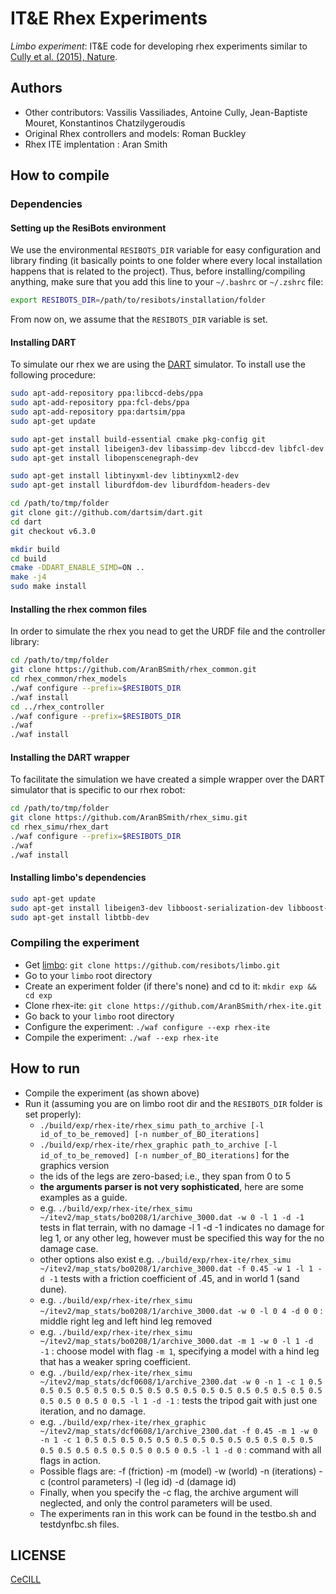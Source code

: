 # IT&E Rhex Experiments

*Limbo experiment*: IT&E code for developing rhex experiments similar to [Cully et al. (2015), Nature](https://github.com/resibots/cully_2015_nature).

## Authors
- Other contributors: Vassilis Vassiliades, Antoine Cully, Jean-Baptiste Mouret, Konstantinos Chatzilygeroudis
- Original Rhex controllers and models: Roman Buckley
- Rhex ITE implentation : Aran Smith

## How to compile

### Dependencies

#### Setting up the ResiBots environment

We use the environmental `RESIBOTS_DIR` variable for easy configuration and library finding (it basically points to one folder where every local installation happens that is related to the project). Thus, before installing/compiling anything, make sure that you add this line to your `~/.bashrc` or `~/.zshrc` file:

```bash
export RESIBOTS_DIR=/path/to/resibots/installation/folder
```

From now on, we assume that the `RESIBOTS_DIR` variable is set.

#### Installing DART

To simulate our rhex we are using the [DART] simulator. To install use the following procedure:

```bash
sudo apt-add-repository ppa:libccd-debs/ppa
sudo apt-add-repository ppa:fcl-debs/ppa
sudo apt-add-repository ppa:dartsim/ppa
sudo apt-get update

sudo apt-get install build-essential cmake pkg-config git
sudo apt-get install libeigen3-dev libassimp-dev libccd-dev libfcl-dev libboost-regex-dev libboost-system-dev libode-dev
sudo apt-get install libopenscenegraph-dev

sudo apt-get install libtinyxml-dev libtinyxml2-dev
sudo apt-get install liburdfdom-dev liburdfdom-headers-dev

cd /path/to/tmp/folder
git clone git://github.com/dartsim/dart.git
cd dart
git checkout v6.3.0

mkdir build
cd build
cmake -DDART_ENABLE_SIMD=ON ..
make -j4
sudo make install
```

#### Installing the rhex common files

In order to simulate the rhex you nead to get the URDF file and the controller library:

```bash
cd /path/to/tmp/folder
git clone https://github.com/AranBSmith/rhex_common.git
cd rhex_common/rhex_models
./waf configure --prefix=$RESIBOTS_DIR
./waf install
cd ../rhex_controller
./waf configure --prefix=$RESIBOTS_DIR
./waf
./waf install
```

#### Installing the DART wrapper

To facilitate the simulation we have created a simple wrapper over the DART simulator that is specific to our rhex robot:

```bash
cd /path/to/tmp/folder
git clone https://github.com/AranBSmith/rhex_simu.git
cd rhex_simu/rhex_dart
./waf configure --prefix=$RESIBOTS_DIR
./waf
./waf install
```

#### Installing limbo's dependencies

```bash
sudo apt-get update
sudo apt-get install libeigen3-dev libboost-serialization-dev libboost-filesystem-dev libboost-test-dev libboost-program-options-dev libboost-thread-dev libboost-regex-dev libboost-graph-dev
sudo apt-get install libtbb-dev
```

### Compiling the experiment

- Get [limbo]: `git clone https://github.com/resibots/limbo.git`
- Go to your `limbo` root directory
- Create an experiment folder (if there's none) and cd to it: `mkdir exp && cd exp`
- Clone rhex-ite: `git clone https://github.com/AranBSmith/rhex-ite.git`
- Go back to your `limbo` root directory
- Configure the experiment: `./waf configure --exp rhex-ite`
- Compile the experiment: `./waf --exp rhex-ite`

## How to run

- Compile the experiment (as shown above)
- Run it (assuming you are on limbo root dir and the `RESIBOTS_DIR` folder is set properly):
    - `./build/exp/rhex-ite/rhex_simu path_to_archive [-l id_of_to_be_removed] [-n number_of_BO_iterations]`
    - `./build/exp/rhex-ite/rhex_graphic path_to_archive [-l id_of_to_be_removed] [-n number_of_BO_iterations]` for the graphics version
    - the ids of the legs are zero-based; i.e., they span from 0 to 5
    - **the arguments parser is not very sophisticated**, here are some examples as a guide.
    - e.g. `./build/exp/rhex-ite/rhex_simu ~/itev2/map_stats/bo0208/1/archive_3000.dat -w 0 -l 1 -d -1` tests in flat terrain, with no damage -l 1 -d -1 indicates no damage for leg 1, or any other leg, however must be specified this way for the no damage case.
    - other options also exist e.g. `./build/exp/rhex-ite/rhex_simu ~/itev2/map_stats/bo0208/1/archive_3000.dat -f 0.45 -w 1 -l 1 -d -1` tests with a friction coefficient of .45, and in world 1 (sand dune). 
    - e.g. `./build/exp/rhex-ite/rhex_simu ~/itev2/map_stats/bo0208/1/archive_3000.dat -w 0 -l 0 4 -d 0 0` : middle right leg and left hind leg removed
    - e.g. `./build/exp/rhex-ite/rhex_simu ~/itev2/map_stats/bo0208/1/archive_3000.dat -m 1 -w 0 -l 1 -d -1` : choose model with flag `-m 1`, specifying a model with a hind leg that has a weaker spring coefficient.
    - e.g. `./build/exp/rhex-ite/rhex_simu ~/itev2/map_stats/dcf0608/1/archive_2300.dat -w 0 -n 1 -c 1 0.5 0.5 0.5 0.5 0.5 0.5 0.5 0.5 0.5 0.5 0.5 0.5 0.5 0.5 0.5 0.5 0.5 0.5 0.5 0 0.5 0 0.5 -l 1 -d -1` : tests the tripod gait with just one iteration, and no damage.
    - e.g. `./build/exp/rhex-ite/rhex_graphic ~/itev2/map_stats/dcf0608/1/archive_2300.dat -f 0.45 -m 1 -w 0 -n 1 -c 1 0.5 0.5 0.5 0.5 0.5 0.5 0.5 0.5 0.5 0.5 0.5 0.5 0.5 0.5 0.5 0.5 0.5 0.5 0.5 0 0.5 0 0.5 -l 1 -d 0` : command with all flags in action.
    - Possible flags are: -f (friction) -m (model) -w (world) -n (iterations) -c (control parameters) -l (leg id) -d (damage id)
    - Finally, when you specify the -c flag, the archive argument will neglected, and only the control parameters will be used.
    - The experiments ran in this work can be found in the testbo.sh and testdynfbc.sh files.

## LICENSE

[CeCILL]

[CeCILL]: http://www.cecill.info/index.en.html
[DART]: https://github.com/dartsim/dart
[limbo]: https://github.com/resibots/limbo
